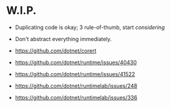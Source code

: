 # W.I.P.

- Duplicating code is okay; 3 rule-of-thumb, start *considering*
- Don't abstract everything immediately.

- https://github.com/dotnet/corert
- https://github.com/dotnet/runtime/issues/40430
- https://github.com/dotnet/runtime/issues/41522
- https://github.com/dotnet/runtimelab/issues/248
- https://github.com/dotnet/runtimelab/issues/336